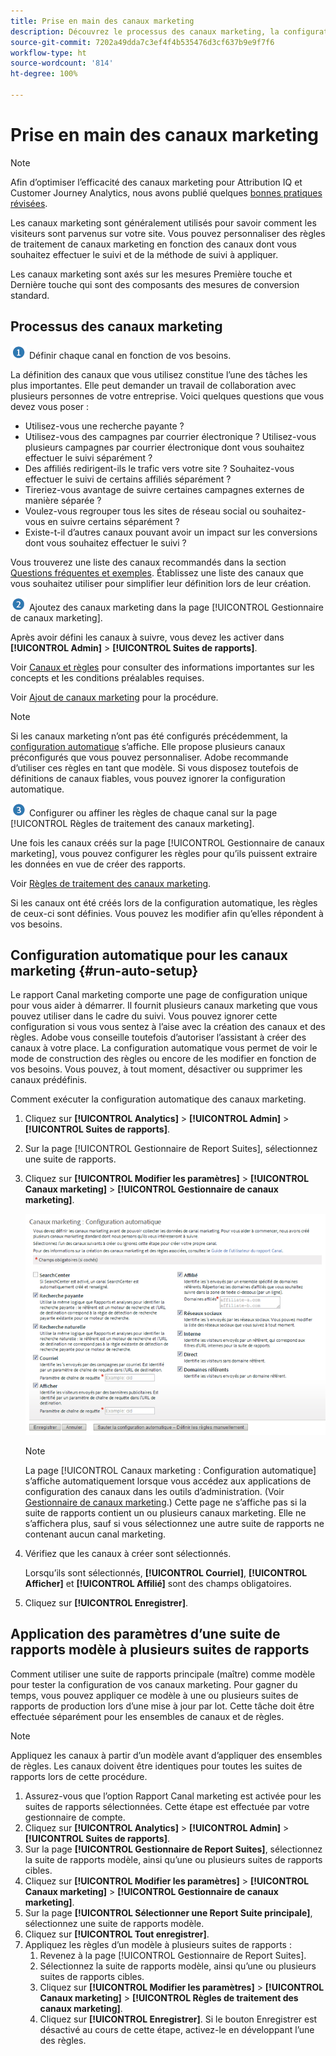 ```yaml
---
title: Prise en main des canaux marketing
description: Découvrez le processus des canaux marketing, la configuration automatique et comment appliquer les paramètres d’une suite de rapports modèle à plusieurs suites de rapports.
source-git-commit: 7202a49dda7c3ef4f4b535476d3cf637b9e9f7f6
workflow-type: ht
source-wordcount: '814'
ht-degree: 100%

---
```



# Prise en main des canaux marketing

>[!NOTE]
>
>Afin d’optimiser l’efficacité des canaux marketing pour Attribution IQ et Customer Journey Analytics, nous avons publié quelques [bonnes pratiques révisées](/help/components/c-marketing-channels/mchannel-best-practices.md).

Les canaux marketing sont généralement utilisés pour savoir comment les visiteurs sont parvenus sur votre site. Vous pouvez personnaliser des règles de traitement de canaux marketing en fonction des canaux dont vous souhaitez effectuer le suivi et de la méthode de suivi à appliquer.

Les canaux marketing sont axés sur les mesures Première touche et Dernière touche qui sont des composants des mesures de conversion standard.

## Processus des canaux marketing

![](assets/step1_icon.png) Définir chaque canal en fonction de vos besoins.

La définition des canaux que vous utilisez constitue l’une des tâches les plus importantes. Elle peut demander un travail de collaboration avec plusieurs personnes de votre entreprise. Voici quelques questions que vous devez vous poser :

* Utilisez-vous une recherche payante ?
* Utilisez-vous des campagnes par courrier électronique ? Utilisez-vous plusieurs campagnes par courrier électronique dont vous souhaitez effectuer le suivi séparément ?
* Des affiliés redirigent-ils le trafic vers votre site ? Souhaitez-vous effectuer le suivi de certains affiliés séparément ?
* Tireriez-vous avantage de suivre certaines campagnes externes de manière séparée ?
* Voulez-vous regrouper tous les sites de réseau social ou souhaitez-vous en suivre certains séparément ?
* Existe-t-il d’autres canaux pouvant avoir un impact sur les conversions dont vous souhaitez effectuer le suivi ?

Vous trouverez une liste des canaux recommandés dans la section  [Questions fréquentes et exemples](/help/components/c-marketing-channels/c-faq.md). Établissez une liste des canaux que vous souhaitez utiliser pour simplifier leur définition lors de leur création.

![](assets/step2_icon.png) Ajoutez des canaux marketing dans la page [!UICONTROL Gestionnaire de canaux marketing].

Après avoir défini les canaux à suivre, vous devez les activer dans **[!UICONTROL Admin]** > **[!UICONTROL Suites de rapports]**.

Voir [Canaux et règles](/help/components/c-marketing-channels/c-channels.md) pour consulter des informations importantes sur les concepts et les conditions préalables requises.

Voir [Ajout de canaux marketing](/help/components/c-marketing-channels/c-channels.md) pour la procédure.

>[!NOTE]
>
>Si les canaux marketing n’ont pas été configurés précédemment, la [configuration automatique](/help/components/c-marketing-channels/c-getting-started-mchannel.md) s’affiche. Elle propose plusieurs canaux préconfigurés que vous pouvez personnaliser. Adobe recommande d’utiliser ces règles en tant que modèle. Si vous disposez toutefois de définitions de canaux fiables, vous pouvez ignorer la configuration automatique.

![](assets/step3_icon.png) Configurer ou affiner les règles de chaque canal sur la page [!UICONTROL Règles de traitement des canaux marketing].

Une fois les canaux créés sur la page [!UICONTROL Gestionnaire de canaux marketing], vous pouvez configurer les règles pour qu’ils puissent extraire les données en vue de créer des rapports.

Voir [Règles de traitement des canaux marketing](/help/components/c-marketing-channels/c-rules.md).

Si les canaux ont été créés lors de la configuration automatique, les règles de ceux-ci sont définies. Vous pouvez les modifier afin qu’elles répondent à vos besoins.

## Configuration automatique pour les canaux marketing {#run-auto-setup}

Le rapport Canal marketing comporte une page de configuration unique pour vous aider à démarrer. Il fournit plusieurs canaux marketing que vous pouvez utiliser dans le cadre du suivi. Vous pouvez ignorer cette configuration si vous vous sentez à l’aise avec la création des canaux et des règles. Adobe vous conseille toutefois d’autoriser l’assistant à créer des canaux à votre place. La configuration automatique vous permet de voir le mode de construction des règles ou encore de les modifier en fonction de vos besoins. Vous pouvez, à tout moment, désactiver ou supprimer les canaux prédéfinis.

Comment exécuter la configuration automatique des canaux marketing.

1. Cliquez sur **[!UICONTROL Analytics]** > **[!UICONTROL Admin]** > **[!UICONTROL Suites de rapports]**.
1. Sur la page [!UICONTROL Gestionnaire de Report Suites], sélectionnez une suite de rapports.
1. Cliquez sur **[!UICONTROL Modifier les paramètres]** > **[!UICONTROL Canaux marketing]** > **[!UICONTROL Gestionnaire de canaux marketing]**.

   ![Résultat de l’étape](assets/wizard.png)

   >[!NOTE]
   >
   >La page [!UICONTROL Canaux marketing : Configuration automatique] s’affiche automatiquement lorsque vous accédez aux applications de configuration des canaux dans les outils d’administration. (Voir [Gestionnaire de canaux marketing](/help/components/c-marketing-channels/c-channels.md).) Cette page ne s’affiche pas si la suite de rapports contient un ou plusieurs canaux marketing. Elle ne s’affichera plus, sauf si vous sélectionnez une autre suite de rapports ne contenant aucun canal marketing.

1. Vérifiez que les canaux à créer sont sélectionnés.

   Lorsqu’ils sont sélectionnés, **[!UICONTROL Courriel]**, **[!UICONTROL Afficher]** et **[!UICONTROL Affilié]** sont des champs obligatoires.

1. Cliquez sur **[!UICONTROL Enregistrer]**.

## Application des paramètres d’une suite de rapports modèle à plusieurs suites de rapports

Comment utiliser une suite de rapports principale (maître) comme modèle pour tester la configuration de vos canaux marketing. Pour gagner du temps, vous pouvez appliquer ce modèle à une ou plusieurs suites de rapports de production lors d’une mise à jour par lot. Cette tâche doit être effectuée séparément pour les ensembles de canaux et de règles.

>[!NOTE]
>
>Appliquez les canaux à partir d’un modèle avant d’appliquer des ensembles de règles. Les canaux doivent être identiques pour toutes les suites de rapports lors de cette procédure.

1. Assurez-vous que l’option Rapport Canal marketing est activée pour les suites de rapports sélectionnées. Cette étape est effectuée par votre gestionnaire de compte.
1. Cliquez sur **[!UICONTROL Analytics]** > **[!UICONTROL Admin]** > **[!UICONTROL Suites de rapports]**.
1. Sur la page **[!UICONTROL Gestionnaire de Report Suites]**, sélectionnez la suite de rapports modèle, ainsi qu’une ou plusieurs suites de rapports cibles.
1. Cliquez sur **[!UICONTROL Modifier les paramètres]** > **[!UICONTROL Canaux marketing]** > **[!UICONTROL Gestionnaire de canaux marketing]**.
1. Sur la page **[!UICONTROL Sélectionner une Report Suite principale]**, sélectionnez une suite de rapports modèle.
1. Cliquez sur **[!UICONTROL Tout enregistrer]**.
1. Appliquez les règles d’un modèle à plusieurs suites de rapports :
   1. Revenez à la page [!UICONTROL Gestionnaire de Report Suites].
   1. Sélectionnez la suite de rapports modèle, ainsi qu’une ou plusieurs suites de rapports cibles.
   1. Cliquez sur **[!UICONTROL Modifier les paramètres]** > **[!UICONTROL Canaux marketing]** > **[!UICONTROL Règles de traitement des canaux marketing]**.
   1. Cliquez sur **[!UICONTROL Enregistrer]**. Si le bouton Enregistrer est désactivé au cours de cette étape, activez-le en développant l’une des règles.

